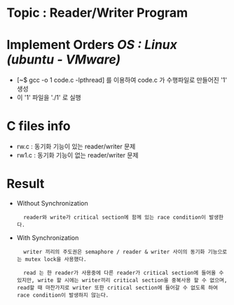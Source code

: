 # Topic : Reader/Writer Program

# Implement Orders *OS : Linux (ubuntu - VMware)*
 -  [~$ gcc -o 1 code.c -lpthread] 를 이용하여 code.c 가 수행파일로 만들어진 '1' 생성
 -  이 '1' 파일을 './1' 로 실행

# C files info
 - rw.c : 동기화 기능이 있는 reader/writer 문제
 - rw1.c : 동기화 기능이 없는 reader/writer 문제

# Result
- Without Synchronization

        reader와 write가 critical section에 함께 있는 race condition이 발생한다.

- With Synchronization

        writer 끼리의 주도권은 semaphore / reader & writer 사이의 동기화 기능으로는 mutex lock을 사용했다.

        read 는 한 reader가 사용중에 다른 reader가 critical section에 들어올 수 있지만, write 할 시에는 writer끼리 critical section을 중복사용 할 수 없으며, read할 때 마찬가지로 writer 또한 critical section에 들어갈 수 없도록 하여 race condition이 발생하지 않는다.
        
